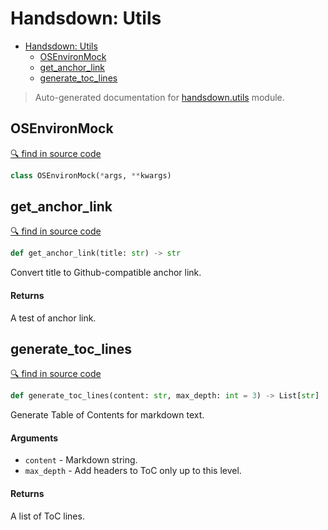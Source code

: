 # Handsdown: Utils

- [Handsdown: Utils](#handsdown-utils)
  - [OSEnvironMock](#osenvironmock)
  - [get_anchor_link](#get_anchor_link)
  - [generate_toc_lines](#generate_toc_lines)

> Auto-generated documentation for [handsdown.utils](..//home/vlad/work/vemel/handsdown/handsdown/utils.py) module.

## OSEnvironMock

[🔍 find in source code](../handsdown/utils.py#L10)

```python
class OSEnvironMock(*args, **kwargs)
```
## get_anchor_link

[🔍 find in source code](../handsdown/utils.py#L15)

```python
def get_anchor_link(title: str) -> str
```
Convert title to Github-compatible anchor link.

#### Returns

A test of anchor link.

## generate_toc_lines

[🔍 find in source code](../handsdown/utils.py#L27)

```python
def generate_toc_lines(content: str, max_depth: int = 3) -> List[str]
```
Generate Table of Contents for markdown text.

#### Arguments

- `content` - Markdown string.
- `max_depth` - Add headers to ToC only up to this level.

#### Returns

A list of ToC lines.
